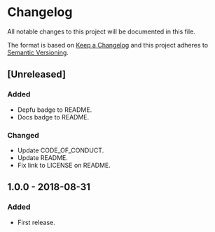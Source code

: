 # Changelog

All notable changes to this project will be documented in this file.

The format is based on [Keep a Changelog](http://keepachangelog.com/en/1.0.0/)
and this project adheres to [Semantic Versioning](http://semver.org/spec/v2.0.0.html).

## [Unreleased]

### Added

- Depfu badge to README.
- Docs badge to README.

### Changed

- Update CODE_OF_CONDUCT.
- Update README.
- Fix link to LICENSE on README.

## 1.0.0 - 2018-08-31

### Added

- First release.
